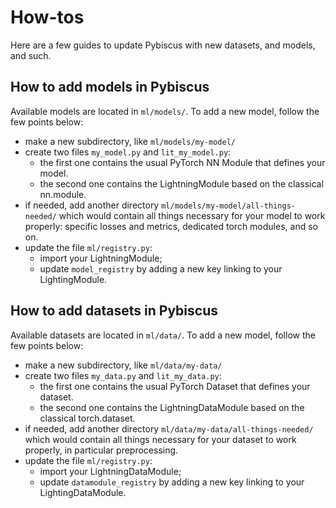 # How-tos

Here are a few guides to update Pybiscus with new datasets, and models, and such.

## How to add models in Pybiscus

Available models are located in `ml/models/`. To add a new model, follow the few points below:

* make a new subdirectory, like `ml/models/my-model/`
* create two files `my_model.py` and `lit_my_model.py`:
    - the first one contains the usual PyTorch NN Module that defines your model.
    - the second one contains the LightningModule based on the classical nn.module.
* if needed, add another directory `ml/models/my-model/all-things-needed/` which would contain all things necessary for your model to work properly: specific losses and metrics, dedicated torch modules, and so on.
* update the file `ml/registry.py`:
    - import your LightningModule;
    - update `model_registry` by adding a new key linking to your LightingModule.

## How to add datasets in Pybiscus

Available datasets are located in `ml/data/`. To add a new model, follow the few points below:

* make a new subdirectory, like `ml/data/my-data/`
* create two files `my_data.py` and `lit_my_data.py`:
    - the first one contains the usual PyTorch Dataset that defines your dataset.
    - the second one contains the LightningDataModule based on the classical torch.dataset.
* if needed, add another directory `ml/data/my-data/all-things-needed/` which would contain all things necessary for your dataset to work properly, in particular preprocessing.
* update the file `ml/registry.py`:
    - import your LightningDataModule;
    - update `datamodule_registry` by adding a new key linking to your LightingDataModule.

